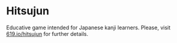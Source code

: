 Hitsujun 
========

Educative game intended for Japanese kanji learners. Please, visit [619.io/hitsujun](http://www.619.io/hitsujun) for further details.
